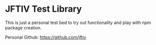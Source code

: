 # JFTIV Test Library

This is just a personal test bed to try out functionality and play with npm package creation. 

Personal Github: https://github.com/jftiv